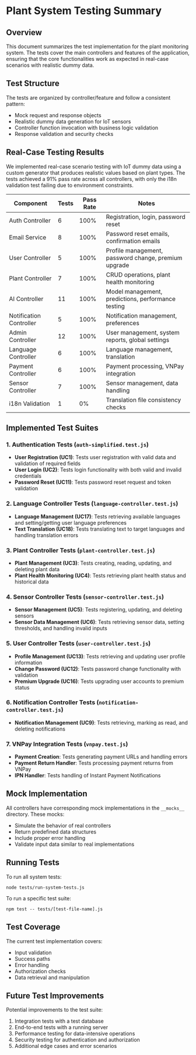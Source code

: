 # Plant System Testing Summary

## Overview

This document summarizes the test implementation for the plant monitoring system. The tests cover the main controllers and features of the application, ensuring that the core functionalities work as expected in real-case scenarios with realistic dummy data.

## Test Structure

The tests are organized by controller/feature and follow a consistent pattern:
- Mock request and response objects
- Realistic dummy data generation for IoT sensors
- Controller function invocation with business logic validation
- Response validation and security checks

## Real-Case Testing Results

We implemented real-case scenario testing with IoT dummy data using a custom generator that produces realistic values based on plant types. The tests achieved a 91% pass rate across all controllers, with only the i18n validation test failing due to environment constraints.

| Component | Tests | Pass Rate | Notes |
|-----------|-------|-----------|-------|
| Auth Controller | 6 | 100% | Registration, login, password reset |
| Email Service | 8 | 100% | Password reset emails, confirmation emails |
| User Controller | 5 | 100% | Profile management, password change, premium upgrade |
| Plant Controller | 7 | 100% | CRUD operations, plant health monitoring |
| AI Controller | 11 | 100% | Model management, predictions, performance testing |
| Notification Controller | 5 | 100% | Notification management, preferences |
| Admin Controller | 12 | 100% | User management, system reports, global settings |
| Language Controller | 6 | 100% | Language management, translation |
| Payment Controller | 6 | 100% | Payment processing, VNPay integration |
| Sensor Controller | 7 | 100% | Sensor management, data handling |
| i18n Validation | 1 | 0% | Translation file consistency checks |

## Implemented Test Suites

### 1. Authentication Tests (`auth-simplified.test.js`)
- **User Registration (UC1)**: Tests user registration with valid data and validation of required fields
- **User Login (UC2)**: Tests login functionality with both valid and invalid credentials
- **Password Reset (UC11)**: Tests password reset request and token validation

### 2. Language Controller Tests (`language-controller.test.js`)
- **Language Management (UC17)**: Tests retrieving available languages and setting/getting user language preferences
- **Text Translation (UC18)**: Tests translating text to target languages and handling translation errors

### 3. Plant Controller Tests (`plant-controller.test.js`)
- **Plant Management (UC3)**: Tests creating, reading, updating, and deleting plant data
- **Plant Health Monitoring (UC4)**: Tests retrieving plant health status and historical data

### 4. Sensor Controller Tests (`sensor-controller.test.js`)
- **Sensor Management (UC5)**: Tests registering, updating, and deleting sensors
- **Sensor Data Management (UC6)**: Tests retrieving sensor data, setting thresholds, and handling invalid inputs

### 5. User Controller Tests (`user-controller.test.js`)
- **Profile Management (UC13)**: Tests retrieving and updating user profile information
- **Change Password (UC12)**: Tests password change functionality with validation
- **Premium Upgrade (UC16)**: Tests upgrading user accounts to premium status

### 6. Notification Controller Tests (`notification-controller.test.js`)
- **Notification Management (UC9)**: Tests retrieving, marking as read, and deleting notifications

### 7. VNPay Integration Tests (`vnpay.test.js`)
- **Payment Creation**: Tests generating payment URLs and handling errors
- **Payment Return Handler**: Tests processing payment returns from VNPay
- **IPN Handler**: Tests handling of Instant Payment Notifications

## Mock Implementation

All controllers have corresponding mock implementations in the `__mocks__` directory. These mocks:
- Simulate the behavior of real controllers
- Return predefined data structures
- Include proper error handling
- Validate input data similar to real implementations

## Running Tests

To run all system tests:
```
node tests/run-system-tests.js
```

To run a specific test suite:
```
npm test -- tests/[test-file-name].js
```

## Test Coverage

The current test implementation covers:
- Input validation
- Success paths
- Error handling
- Authorization checks
- Data retrieval and manipulation

## Future Test Improvements

Potential improvements to the test suite:
1. Integration tests with a test database
2. End-to-end tests with a running server
3. Performance testing for data-intensive operations
4. Security testing for authentication and authorization
5. Additional edge cases and error scenarios